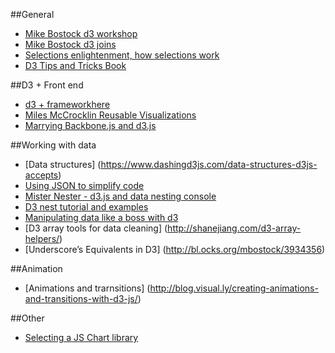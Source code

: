 ##General
- [Mike Bostock d3 workshop](http://bost.ocks.org/mike/d3/workshop/#0)
- [Mike Bostock d3 joins](http://bost.ocks.org/mike/join/)
- [Selections enlightenment, how selections work](http://bost.ocks.org/mike/selection/)
- [D3 Tips and Tricks Book](https://leanpub.com/D3-Tips-and-Tricks/read)

##D3 + Front end 
- [d3 + frameworkhere](http://bl.ocks.org/milroc/5518052)
- [Miles McCrocklin Reusable Visualizations](https://www.youtube.com/watch?v=Hd2rye9a9kk)
- [Marrying Backbone.js and d3.js](http://shirley.quora.com/Marrying-Backbone-js-and-D3-js)

##Working with data
- [Data structures] (https://www.dashingd3js.com/data-structures-d3js-accepts)
- [Using JSON to simplify code](https://www.dashingd3js.com/using-json-to-simplify-code)
- [Mister Nester - d3.js and data nesting console](http://bl.ocks.org/shancarter/raw/4748131/)
- [D3 nest tutorial and examples](http://bl.ocks.org/phoebebright/raw/3176159/)
- [Manipulating data like a boss with d3](http://www.jeromecukier.net/blog/2012/05/28/manipulating-data-like-a-boss-with-d3/)
- [D3 array tools for data cleaning] (http://shanejiang.com/d3-array-helpers/)
- [Underscore’s Equivalents in D3] (http://bl.ocks.org/mbostock/3934356)

##Animation
- [Animations and trarnsitions] (http://blog.visual.ly/creating-animations-and-transitions-with-d3-js/)

##Other
- [Selecting a JS Chart library](http://snippets.aktagon.com/tags/1230-c3js)